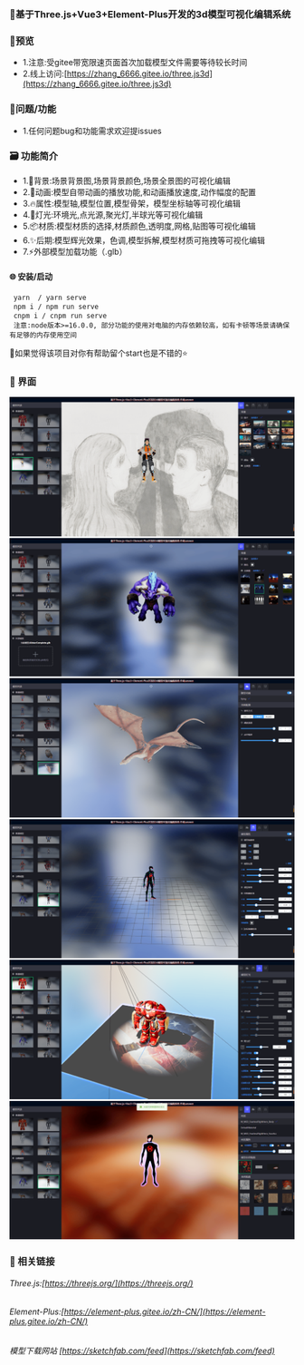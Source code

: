 

###  🌱基于Three.js+Vue3+Element-Plus开发的3d模型可视化编辑系统
### 🎨预览
- 1.注意:受gitee带宽限速页面首次加载模型文件需要等待较长时间 
- 2.线上访问:[https://zhang_6666.gitee.io/three.js3d](https://zhang_6666.gitee.io/three.js3d)
###	🍻问题/功能
- 1.任何问题bug和功能需求欢迎提issues

###	🗃️ 功能简介
- 1.📌背景:场景背景图,场景背景颜色,场景全景图的可视化编辑
- 2.🚀动画:模型自带动画的播放功能,和动画播放速度,动作幅度的配置
- 3.🔥属性:模型轴,模型位置,模型骨架，模型坐标轴等可视化编辑
- 4.🎉灯光:环境光,点光源,聚光灯,半球光等可视化编辑
- 5.📦️材质:模型材质的选择,材质颜色,透明度,网格,贴图等可视化编辑
- 6.✨后期:模型辉光效果，色调,模型拆解,模型材质可拖拽等可视化编辑
- 7.⚡️外部模型加载功能（.glb）
#### 🌐 安装/启动
```
 yarn  / yarn serve 
 npm i / npm run serve
 cnpm i / cnpm run serve
 注意:node版本>=16.0.0, 部分功能的使用对电脑的内存依赖较高，如有卡顿等场景请确保有足够的内存使用空间
```
💚如果觉得该项目对你有帮助留个start也是不错的⭐
### 👷 界面
![输入图片说明](public/image/1.png)
![输入图片说明](public/image/2.png)
![输入图片说明](public/image/3.png)
![输入图片说明](public/image/4.png)
![输入图片说明](public/image/5.png)
![输入图片说明](public/image/6.png)

### 🍻 相关链接

###### Three.js:[https://threejs.org/](https://threejs.org/)
###### Element-Plus:[https://element-plus.gitee.io/zh-CN/](https://element-plus.gitee.io/zh-CN/)
###### 模型下载网站 [https://sketchfab.com/feed](https://sketchfab.com/feed)


